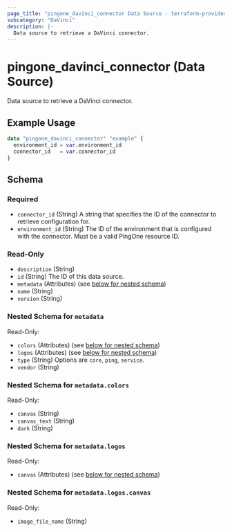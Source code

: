```yaml
---
page_title: "pingone_davinci_connector Data Source - terraform-provider-pingone"
subcategory: "DaVinci"
description: |-
  Data source to retrieve a DaVinci connector.
---
```


# pingone_davinci_connector (Data Source)

Data source to retrieve a DaVinci connector.

## Example Usage

```terraform
data "pingone_davinci_connector" "example" {
  environment_id = var.environment_id
  connector_id   = var.connector_id
}
```

<!-- schema generated by tfplugindocs -->
## Schema

### Required

- `connector_id` (String) A string that specifies the ID of the connector to retrieve configuration for.
- `environment_id` (String) The ID of the environment that is configured with the connector. Must be a valid PingOne resource ID.

### Read-Only

- `description` (String)
- `id` (String) The ID of this data source.
- `metadata` (Attributes) (see [below for nested schema](#nestedatt--metadata))
- `name` (String)
- `version` (String)

<a id="nestedatt--metadata"></a>
### Nested Schema for `metadata`

Read-Only:

- `colors` (Attributes) (see [below for nested schema](#nestedatt--metadata--colors))
- `logos` (Attributes) (see [below for nested schema](#nestedatt--metadata--logos))
- `type` (String) Options are `core`, `ping`, `service`.
- `vendor` (String)

<a id="nestedatt--metadata--colors"></a>
### Nested Schema for `metadata.colors`

Read-Only:

- `canvas` (String)
- `canvas_text` (String)
- `dark` (String)


<a id="nestedatt--metadata--logos"></a>
### Nested Schema for `metadata.logos`

Read-Only:

- `canvas` (Attributes) (see [below for nested schema](#nestedatt--metadata--logos--canvas))

<a id="nestedatt--metadata--logos--canvas"></a>
### Nested Schema for `metadata.logos.canvas`

Read-Only:

- `image_file_name` (String)